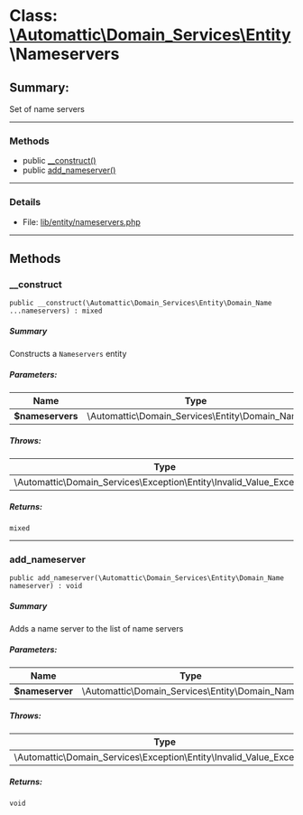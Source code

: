# Class: [\Automattic](../namespaces/automattic.md)[\Domain_Services](../namespaces/automattic-domain-services.md)[\Entity](../namespaces/automattic-domain-services-entity.md)\Nameservers

## Summary:

Set of name servers


---

### Methods

* public [__construct()](#method___construct)
* public [add_nameserver()](#method_add_nameserver)

---

### Details

* File: [lib/entity/nameservers.php](../../lib/entity/nameservers.php)

---

## Methods

<a id="method___construct"></a>
### __construct

```
public __construct(\Automattic\Domain_Services\Entity\Domain_Name  ...nameservers) : mixed
```

##### Summary

Constructs a `Nameservers` entity

##### Parameters:

| Name | Type | Default |
|------|------|---------|
| **$nameservers** | \Automattic\Domain_Services\Entity\Domain_Name |  |

##### Throws:

| Type | Description |
|------|-------------|
| \Automattic\Domain_Services\Exception\Entity\Invalid_Value_Exception |  |

##### Returns:

```
mixed
```

---

<a id="method_add_nameserver"></a>
### add_nameserver

```
public add_nameserver(\Automattic\Domain_Services\Entity\Domain_Name  nameserver) : void
```

##### Summary

Adds a name server to the list of name servers

##### Parameters:

| Name | Type | Default |
|------|------|---------|
| **$nameserver** | \Automattic\Domain_Services\Entity\Domain_Name |  |

##### Throws:

| Type | Description |
|------|-------------|
| \Automattic\Domain_Services\Exception\Entity\Invalid_Value_Exception |  |

##### Returns:

```
void
```
